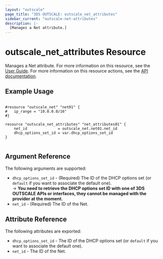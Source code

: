 ```yaml
---
layout: "outscale"
page_title: "3DS OUTSCALE: outscale_net_attributes"
sidebar_current: "outscale-net-attributes"
description: |-
  [Manages a Net attribute.]
---
```


# outscale_net_attributes Resource

Manages a Net attribute.
For more information on this resource, see the [User Guide](https://wiki.outscale.net/display/EN/About+VPCs).
For more information on this resource actions, see the [API documentation](https://docs-beta.outscale.com/#updatenet).

## Example Usage

```hcl

#resource "outscale_net" "net01" {
#	ip_range = "10.0.0.0/16"
#}

resource "outscale_net_attributes" "net_attributes01" {
	net_id              = outscale_net.net01.net_id
	dhcp_options_set_id = var.dhcp_options_set_id
}


```

## Argument Reference

The following arguments are supported:

* `dhcp_options_set_id` - (Required) The ID of the DHCP options set (or `default` if you want to associate the default one).  
-> 	**You need to retrieve the DHCP options set ID with one of 3DS OUTSCALE APIs or interfaces, they cannot be managed with the provider at the moment.**
* `net_id` - (Required) The ID of the Net.

## Attribute Reference

The following attributes are exported:

* `dhcp_options_set_id` - The ID of the DHCP options set (or `default` if you want to associate the default one).
* `net_id` - The ID of the Net.
